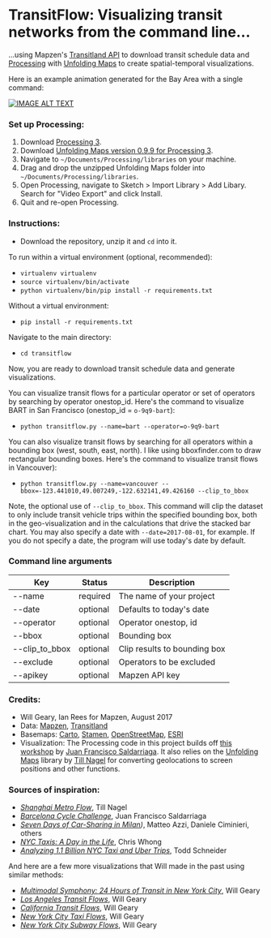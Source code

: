# TransitFlow: Visualizing transit networks from the command line...

...using Mapzen's [Transitland API](transit.land) to download transit schedule data and [Processing](processing.org) with [Unfolding Maps](http://unfoldingmaps.org/) to create spatial-temporal visualizations.

Here is an example animation generated for the Bay Area with a single command:

[![IMAGE ALT TEXT](http://i.imgur.com/SSqpoQB.png)](https://vimeo.com/226987064 "Bay Area Transit Flows")

### Set up Processing:
1. Download [Processing 3](https://processing.org/).
2. Download [Unfolding Maps version 0.9.9 for Processing 3](http://services.informatik.hs-mannheim.de/~nagel/GDV/Unfolding_for_processing_0.9.9beta.zip).
3. Navigate to `~/Documents/Processing/libraries` on your machine.
4. Drag and drop the unzipped Unfolding Maps folder into `~/Documents/Processing/libraries`.
5. Open Processing, navigate to Sketch > Import Library > Add Libary. Search for "Video Export" and click Install.
6. Quit and re-open Processing.

### Instructions:
- Download the repository, unzip it and `cd` into it.

To run within a virtual environment (optional, recommended):
- `virtualenv virtualenv`
- `source virtualenv/bin/activate`
- `python virtualenv/bin/pip install -r requirements.txt`

Without a virtual environment:
- `pip install -r requirements.txt`

Navigate to the main directory:
- `cd transitflow`

Now, you are ready to download transit schedule data and generate visualizations.

You can visualize transit flows for a particular operator or set of operators by searching by operator onestop_id. Here's the command to visualize BART in San Francisco (onestop_id = `o-9q9-bart`):

- `python transitflow.py --name=bart --operator=o-9q9-bart`

You can also visualize transit flows by searching for all operators within a bounding box (west, south, east, north). I like using bboxfinder.com to draw rectangular bounding boxes. Here's the command to visualize transit flows in Vancouver):

- `python transitflow.py --name=vancouver --bbox=-123.441010,49.007249,-122.632141,49.426160 --clip_to_bbox`

Note, the optional use of `--clip_to_bbox`. This command will clip the dataset to only include transit vehicle trips within the specified bounding box, both in the geo-visualization and in the calculations that drive the stacked bar chart. You may also specify a date with `--date=2017-08-01`, for example. If you do not specify a date, the program will use today's date by default.

### Command line arguments

**Key**|**Status**|**Description**
-----|-----|-----
--name|required|The name of your project
--date|optional|Defaults to today's date
--operator|optional|Operator onestop, id
--bbox|optional|Bounding box
--clip\_to\_bbox|optional|Clip results to bounding box
--exclude|optional|Operators to be excluded
--apikey|optional|Mapzen API key

### Credits:
- Will Geary, Ian Rees for Mapzen, August 2017
- Data: [Mapzen](https://mapzen.com/), [Transitland](https://transit.land/)
- Basemaps: [Carto](http://carto.com/), [Stamen](https://stamen.com/), [OpenStreetMap](http://www.openstreetmap.org/), [ESRI](http://www.esri.com/)
- Visualization: The Processing code in this project builds off [this workshop](https://github.com/juanfrans-courses/DataScienceSocietyWorkshop) by [Juan Francisco Saldarriaga](http://juanfrans.com/). It also relies on the [Unfolding Maps](http://unfoldingmaps.org/) library by [Till Nagel](http://tillnagel.com/) for converting geolocations to screen positions and other functions.

### Sources of inspiration:
- *[Shanghai Metro Flow](http://tillnagel.com/2013/12/shanghai-metro-flow/)*, Till Nagel
- *[Barcelona Cycle Challenge](http://juanfrans.com/projects/barcelonaCycleChallenge.html)*, Juan Francisco Saldarriaga
- *[Seven Days of Car-Sharing in Milan](http://labs.densitydesign.org/carsharing/))*, Matteo Azzi, Daniele Ciminieri, others
- *[NYC Taxis: A Day in the Life](http://chriswhong.github.io/nyctaxi/)*, Chris Whong
- *[Analyzing 1.1 Billion NYC Taxi and Uber Trips](http://toddwschneider.com/posts/analyzing-1-1-billion-nyc-taxi-and-uber-trips-with-a-vengeance/)*, Todd Schneider

And here are a few more visualizations that Will made in the past using similar methods:
- *[Multimodal Symphony: 24 Hours of Transit in New York City](https://vimeo.com/212484620)*, Will Geary
- *[Los Angeles Transit Flows](https://vimeo.com/227178693)*, Will Geary
- *[California Transit Flows](https://vimeo.com/227178693)*, Will Geary
- *[New York City Taxi Flows](https://vimeo.com/210264431)*, Will Geary
- *[New York City Subway Flows](https://vimeo.com/194378581)*, Will Geary
